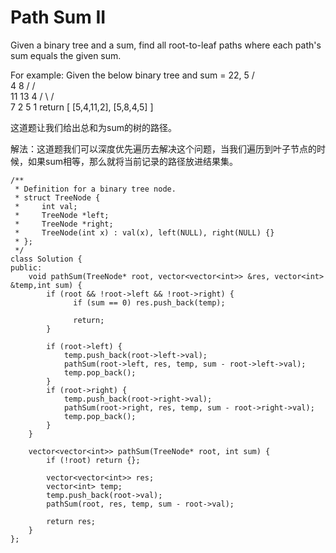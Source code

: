 Path Sum II
===========
Given a binary tree and a sum, find all root-to-leaf paths where each path's sum equals the given sum.

For example:
Given the below binary tree and sum = 22,
              5
             / \
            4   8
           /   / \
          11  13  4
         /  \    / \
        7    2  5   1
return
[
   [5,4,11,2],
   [5,8,4,5]
]

这道题让我们给出总和为sum的树的路径。

解法：这道题我们可以深度优先遍历去解决这个问题，当我们遍历到叶子节点的时候，如果sum相等，那么就将当前记录的路径放进结果集。

```
/**
 * Definition for a binary tree node.
 * struct TreeNode {
 *     int val;
 *     TreeNode *left;
 *     TreeNode *right;
 *     TreeNode(int x) : val(x), left(NULL), right(NULL) {}
 * };
 */
class Solution {
public:
    void pathSum(TreeNode* root, vector<vector<int>> &res, vector<int> &temp,int sum) {
        if (root && !root->left && !root->right) {
              if (sum == 0) res.push_back(temp);

              return;
        }

        if (root->left) {
            temp.push_back(root->left->val);
            pathSum(root->left, res, temp, sum - root->left->val);
            temp.pop_back();
        }
        if (root->right) {
            temp.push_back(root->right->val);
            pathSum(root->right, res, temp, sum - root->right->val);
            temp.pop_back();
        }
    }

    vector<vector<int>> pathSum(TreeNode* root, int sum) {
        if (!root) return {};

        vector<vector<int>> res;
        vector<int> temp;
        temp.push_back(root->val);
        pathSum(root, res, temp, sum - root->val);

        return res;
    }
};
```

